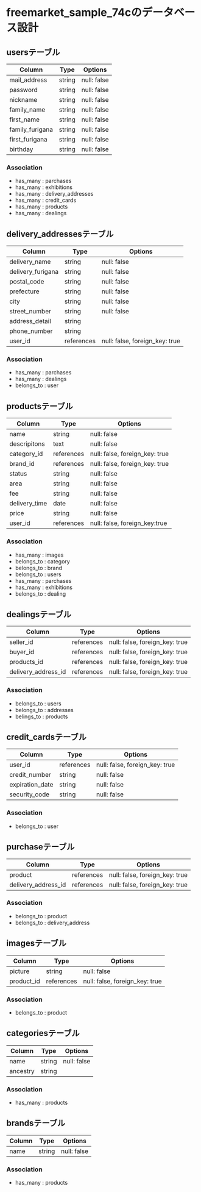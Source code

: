 # freemarket_sample_74cのデータベース設計


## usersテーブル
|Column|Type|Options|
|------|----|-------|
|mail_address|string|null: false|
|password|string|null: false|
|nickname|string|null: false|
|family_name|string|null: false|
|first_name|string|null: false|
|family_furigana|string|null: false|
|first_furigana|string|null: false|
|birthday|string|null: false|
### Association
- has_many : parchases
- has_many : exhibitions
- has_many : delivery_addresses
- has_many : credit_cards
- has_many : products
- has_many : dealings

## delivery_addressesテーブル
|Column|Type|Options|
|------|----|-------|
|delivery_name|string|null: false|
|delivery_furigana|string|null: false|
|postal_code|string|null: false|
|prefecture|string|null: false|
|city|string|null: false|
|street_number|string|null: false|
|address_detail|string||
|phone_number|string||
|user_id|references|null: false, foreign_key: true|
### Association
- has_many : parchases
- has_many : dealings
- belongs_to : user

## productsテーブル
|Column|Type|Options|
|------|----|-------|
|name|string|null: false|
|descripitons|text|null: false|
|category_id|references|null: false, foreign_key: true|
|brand_id|references|null: false, foreign_key: true|
|status|string|null: false|
|area|string|null: false|
|fee|string|null: false|
|delivery_time|date|null: false|
|price|string|null: false|
|user_id|references|null: false, foreign_key:true|
### Association
- has_many : images
- belongs_to : category
- belongs_to : brand
- belongs_to : users
- has_many : parchases
- has_many : exhibitions
- belongs_to : dealing

## dealingsテーブル
|Column|Type|Options|
|------|----|-------|
|seller_id|references|null: false, foreign_key: true|
|buyer_id|references|null: false, foreign_key: true|
|products_id|references|null: false, foreign_key: true|
|delivery_address_id|references|null: false, foreign_key: true|
### Association
- belongs_to : users
- belongs_to : addresses
- belings_to : products


## credit_cardsテーブル
|Column|Type|Options|
|------|----|-------|
|user_id|references|null: false, foreign_key: true|
|credit_number|string|null: false|
|expiration_date|string|null: false|
|security_code|string|null: false|
### Association
- belongs_to : user

## purchaseテーブル
|Column|Type|Options|
|------|----|-------|
|product|references|null: false, foreign_key: true|
|delivery_address_id|references|null: false, foreign_key: true|
### Association
- belongs_to : product
- belongs_to : delivery_address

## imagesテーブル
|Column|Type|Options|
|------|----|-------|
|picture|string|null: false|
|product_id|references|null: false, foreign_key: true|
### Association
- belongs_to : product

## categoriesテーブル
|Column|Type|Options|
|------|----|-------|
|name|string|null: false|
|ancestry|string|
### Association
- has_many : products

## brandsテーブル
|Column|Type|Options|
|------|----|-------|
|name|string|null: false|
### Association
- has_many : products